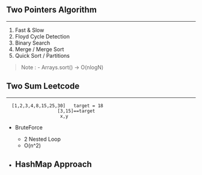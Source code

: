 ## Two Pointers Algorithm
***
1. Fast & Slow
2. Floyd Cycle Detection
3. Binary Search
4. Merge / Merge Sort
5. Quick Sort / Partitions

> Note : - Arrays.sort() -> O(nlogN)

## Two Sum Leetcode
***
```
  [1,2,3,4,8,15,25,30]   target = 18
                   [3,15]==target
                    x,y
``` 
- BruteForce
  - 2 Nested Loop
  - O(n^2)

- HashMap Approach
  - 
